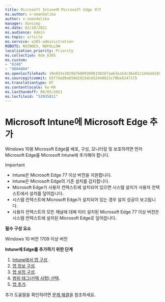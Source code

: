 ```yaml
---
title: Microsoft Intune에 Microsoft Edge 추가
ms.author: v-smandalika
author: v-smandalika
manager: dansimp
ms.date: 02/10/2021
ms.audience: Admin
ms.topic: article
ms.service: o365-administration
ROBOTS: NOINDEX, NOFOLLOW
localization_priority: Priority
ms.collection: Adm_O365
ms.custom:
- "8240"
- "9004604"
ms.openlocfilehash: 19e933e3029b7b809389815026faa63ea5dc36e81c1d4eb61b52b848fa1461a1
ms.sourcegitcommit: b5f7da89a650d2915dc652449623c78be6247175
ms.translationtype: HT
ms.contentlocale: ko-KR
ms.lasthandoff: 08/05/2021
ms.locfileid: "53935811"
---
```

# <a name="add-microsoft-edge-to-microsoft-intune"></a>Microsoft Intune에 Microsoft Edge 추가

Windows 10용 Microsoft Edge를 배포, 구성, 모니터링 및 보호하려면 먼저 Microsoft Edge를 Microsoft Intune에 추가해야 합니다.

> [!IMPORTANT]
- Intune은 Microsoft Edge 77 이상 버전을 지원합니다.
- Intune은 Microsoft Edge의 기존 설치를 감지합니다.
- Microsoft Edge가 사용자 컨텍스트에 설치되어 있으면 시스템 설치가 사용자 컨텍스트에서 설치를 덮어씁니다.
- 시스템 컨텍스트에 Microsoft Edge가 설치되어 있는 경우 설치 성공이 보고됩니다.
- 사용자 컨텍스트의 모든 채널에 대해 미리 설치된 Microsoft Edge 77 이상 버전은 시스템 컨텍스트에 설치된 Microsoft Edge로 덮어씁니다.

**필수 구성 요소**

Windows 10 버전 1709 이상 버전

**Intune에 Edge를 추가하기 위한 단계**

1. [Intune에서 앱 구성](https://docs.microsoft.com/mem/intune/apps/apps-windows-edge).
2. [앱 정보 구성](https://docs.microsoft.com/mem/intune/apps/apps-windows-edge).
3. [앱 설정 구성](https://docs.microsoft.com/mem/intune/apps/apps-windows-edge).
4. [범위 태그(선택 사항) 선택](https://docs.microsoft.com/mem/intune/apps/apps-windows-edge).
5. [앱 추가](https://docs.microsoft.com/mem/intune/apps/apps-windows-edge).

추가 도움말을 확인하려면 [문제 해결](https://docs.microsoft.com/mem/intune/apps/apps-windows-edge)을 참조하세요.





